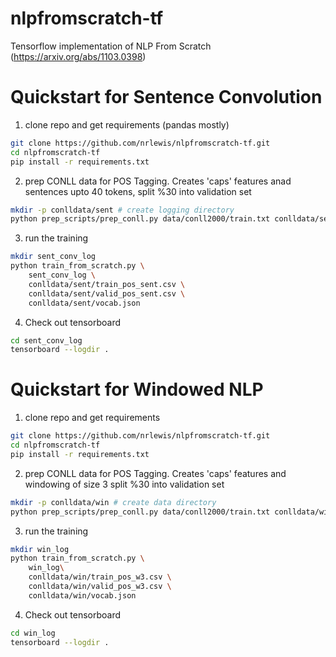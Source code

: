 # nlpfromscratch-tf
Tensorflow implementation of NLP From Scratch (https://arxiv.org/abs/1103.0398) 

# Quickstart for Sentence Convolution
1. clone repo and get requirements (pandas mostly)
```bash
git clone https://github.com/nrlewis/nlpfromscratch-tf.git
cd nlpfromscratch-tf
pip install -r requirements.txt
```
2. prep CONLL data for POS Tagging. Creates 'caps' features anad sentences 
upto 40 tokens, split %30 into validation set
```bash
mkdir -p conlldata/sent # create logging directory
python prep_scripts/prep_conll.py data/conll2000/train.txt conlldata/sent -s 40 -v .3
```
3. run the training 
```bash
mkdir sent_conv_log
python train_from_scratch.py \
	sent_conv_log \
	conlldata/sent/train_pos_sent.csv \
	conlldata/sent/valid_pos_sent.csv \
	conlldata/sent/vocab.json
```
4. Check out tensorboard
```bash
cd sent_conv_log
tensorboard --logdir . 
```
		


# Quickstart for Windowed NLP
1. clone repo and get requirements 
```bash
git clone https://github.com/nrlewis/nlpfromscratch-tf.git
cd nlpfromscratch-tf
pip install -r requirements.txt
```
2. prep CONLL data for POS Tagging. Creates 'caps' features and windowing 
of size 3 split %30 into validation set
```bash
mkdir -p conlldata/win # create data directory
python prep_scripts/prep_conll.py data/conll2000/train.txt conlldata/win -w 3 -v .3
```
3. run the training 
```bash
mkdir win_log 
python train_from_scratch.py \
	win_log\
	conlldata/win/train_pos_w3.csv \
	conlldata/win/valid_pos_w3.csv \
	conlldata/win/vocab.json
```
4. Check out tensorboard
```bash
cd win_log
tensorboard --logdir . 
```
